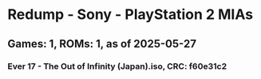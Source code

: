 # Redump - Sony - PlayStation 2 MIAs
## Games: 1, ROMs: 1, as of 2025-05-27

### Ever 17 - The Out of Infinity (Japan).iso, CRC: f60e31c2
